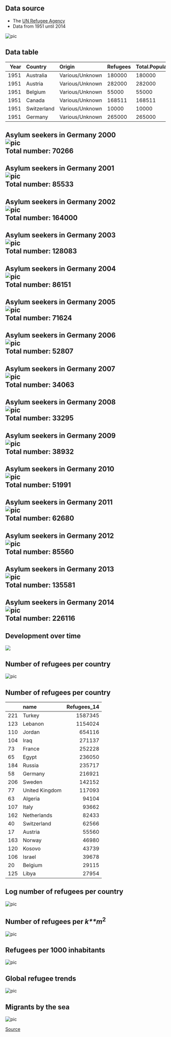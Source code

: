 Data source
-----------

-   The [UN Refugee
    Agency](http://popstats.unhcr.org/en/persons_of_concern)
-   Data from 1951 until 2014

![pic](https://raw.githubusercontent.com/Japhilko/GeoData/master/data/figure/UNHCR2.PNG)

Data table
----------

<table>
<thead>
<tr class="header">
<th align="right">Year</th>
<th align="left">Country</th>
<th align="left">Origin</th>
<th align="left">Refugees</th>
<th align="left">Total.Population</th>
</tr>
</thead>
<tbody>
<tr class="odd">
<td align="right">1951</td>
<td align="left">Australia</td>
<td align="left">Various/Unknown</td>
<td align="left">180000</td>
<td align="left">180000</td>
</tr>
<tr class="even">
<td align="right">1951</td>
<td align="left">Austria</td>
<td align="left">Various/Unknown</td>
<td align="left">282000</td>
<td align="left">282000</td>
</tr>
<tr class="odd">
<td align="right">1951</td>
<td align="left">Belgium</td>
<td align="left">Various/Unknown</td>
<td align="left">55000</td>
<td align="left">55000</td>
</tr>
<tr class="even">
<td align="right">1951</td>
<td align="left">Canada</td>
<td align="left">Various/Unknown</td>
<td align="left">168511</td>
<td align="left">168511</td>
</tr>
<tr class="odd">
<td align="right">1951</td>
<td align="left">Switzerland</td>
<td align="left">Various/Unknown</td>
<td align="left">10000</td>
<td align="left">10000</td>
</tr>
<tr class="even">
<td align="right">1951</td>
<td align="left">Germany</td>
<td align="left">Various/Unknown</td>
<td align="left">265000</td>
<td align="left">265000</td>
</tr>
</tbody>
</table>

Asylum seekers in Germany 2000 <br> ![pic](https://raw.githubusercontent.com/Japhilko/GeoData/master/data/figure/Germany_Asylum_seekers_2000.png) <br> Total number: 70266
--------------------------------------------------------------------------------------------------------------------------------------------------------------------------

Asylum seekers in Germany 2001 <br> ![pic](https://raw.githubusercontent.com/Japhilko/GeoData/master/data/figure/Germany_Asylum_seekers_2001.png) <br> Total number: 85533
--------------------------------------------------------------------------------------------------------------------------------------------------------------------------

Asylum seekers in Germany 2002 <br> ![pic](https://raw.githubusercontent.com/Japhilko/GeoData/master/data/figure/Germany_Asylum_seekers_2002.png) <br> Total number: 164000
---------------------------------------------------------------------------------------------------------------------------------------------------------------------------

Asylum seekers in Germany 2003 <br> ![pic](https://raw.githubusercontent.com/Japhilko/GeoData/master/data/figure/Germany_Asylum_seekers_2003.png) <br> Total number: 128083
---------------------------------------------------------------------------------------------------------------------------------------------------------------------------

Asylum seekers in Germany 2004 <br> ![pic](https://raw.githubusercontent.com/Japhilko/GeoData/master/data/figure/Germany_Asylum_seekers_2004.png) <br> Total number: 86151
--------------------------------------------------------------------------------------------------------------------------------------------------------------------------

Asylum seekers in Germany 2005 <br> ![pic](https://raw.githubusercontent.com/Japhilko/GeoData/master/data/figure/Germany_Asylum_seekers_2005.png) <br> Total number: 71624
--------------------------------------------------------------------------------------------------------------------------------------------------------------------------

Asylum seekers in Germany 2006 <br> ![pic](https://raw.githubusercontent.com/Japhilko/GeoData/master/data/figure/Germany_Asylum_seekers_2006.png) <br> Total number: 52807
--------------------------------------------------------------------------------------------------------------------------------------------------------------------------

Asylum seekers in Germany 2007 <br> ![pic](https://raw.githubusercontent.com/Japhilko/GeoData/master/data/figure/Germany_Asylum_seekers_2007.png) <br> Total number: 34063
--------------------------------------------------------------------------------------------------------------------------------------------------------------------------

Asylum seekers in Germany 2008 <br> ![pic](https://raw.githubusercontent.com/Japhilko/GeoData/master/data/figure/Germany_Asylum_seekers_2008.png) <br> Total number: 33295
--------------------------------------------------------------------------------------------------------------------------------------------------------------------------

Asylum seekers in Germany 2009 <br> ![pic](https://raw.githubusercontent.com/Japhilko/GeoData/master/data/figure/Germany_Asylum_seekers_2009.png) <br> Total number: 38932
--------------------------------------------------------------------------------------------------------------------------------------------------------------------------

Asylum seekers in Germany 2010 <br> ![pic](https://raw.githubusercontent.com/Japhilko/GeoData/master/data/figure/Germany_Asylum_seekers_2010.png) <br> Total number: 51991
--------------------------------------------------------------------------------------------------------------------------------------------------------------------------

Asylum seekers in Germany 2011 <br> ![pic](https://raw.githubusercontent.com/Japhilko/GeoData/master/data/figure/Germany_Asylum_seekers_2011.png) <br> Total number: 62680
--------------------------------------------------------------------------------------------------------------------------------------------------------------------------

Asylum seekers in Germany 2012 <br> ![pic](https://raw.githubusercontent.com/Japhilko/GeoData/master/data/figure/Germany_Asylum_seekers_2012.png) <br> Total number: 85560
--------------------------------------------------------------------------------------------------------------------------------------------------------------------------

Asylum seekers in Germany 2013 <br> ![pic](https://raw.githubusercontent.com/Japhilko/GeoData/master/data/figure/Germany_Asylum_seekers_2013.png) <br> Total number: 135581
---------------------------------------------------------------------------------------------------------------------------------------------------------------------------

Asylum seekers in Germany 2014 <br> ![pic](https://raw.githubusercontent.com/Japhilko/GeoData/master/data/figure/Germany_Asylum_seekers_2014.png) <br> Total number: 226116
---------------------------------------------------------------------------------------------------------------------------------------------------------------------------

Development over time
---------------------

![](Asylum_seekers_files/figure-markdown_strict/unnamed-chunk-5-1.png)

Number of refugees per country
------------------------------

![pic](https://raw.githubusercontent.com/Japhilko/GeoData/master/data/figure/Europe_Refugees_14.png)

Number of refugees per country
------------------------------

<table>
<thead>
<tr class="header">
<th align="left"></th>
<th align="left">name</th>
<th align="right">Refugees_14</th>
</tr>
</thead>
<tbody>
<tr class="odd">
<td align="left">221</td>
<td align="left">Turkey</td>
<td align="right">1587345</td>
</tr>
<tr class="even">
<td align="left">123</td>
<td align="left">Lebanon</td>
<td align="right">1154024</td>
</tr>
<tr class="odd">
<td align="left">110</td>
<td align="left">Jordan</td>
<td align="right">654116</td>
</tr>
<tr class="even">
<td align="left">104</td>
<td align="left">Iraq</td>
<td align="right">271137</td>
</tr>
<tr class="odd">
<td align="left">73</td>
<td align="left">France</td>
<td align="right">252228</td>
</tr>
<tr class="even">
<td align="left">65</td>
<td align="left">Egypt</td>
<td align="right">236050</td>
</tr>
<tr class="odd">
<td align="left">184</td>
<td align="left">Russia</td>
<td align="right">235717</td>
</tr>
<tr class="even">
<td align="left">58</td>
<td align="left">Germany</td>
<td align="right">216921</td>
</tr>
<tr class="odd">
<td align="left">206</td>
<td align="left">Sweden</td>
<td align="right">142152</td>
</tr>
<tr class="even">
<td align="left">77</td>
<td align="left">United Kingdom</td>
<td align="right">117093</td>
</tr>
<tr class="odd">
<td align="left">63</td>
<td align="left">Algeria</td>
<td align="right">94104</td>
</tr>
<tr class="even">
<td align="left">107</td>
<td align="left">Italy</td>
<td align="right">93662</td>
</tr>
<tr class="odd">
<td align="left">162</td>
<td align="left">Netherlands</td>
<td align="right">82433</td>
</tr>
<tr class="even">
<td align="left">40</td>
<td align="left">Switzerland</td>
<td align="right">62566</td>
</tr>
<tr class="odd">
<td align="left">17</td>
<td align="left">Austria</td>
<td align="right">55560</td>
</tr>
<tr class="even">
<td align="left">163</td>
<td align="left">Norway</td>
<td align="right">46980</td>
</tr>
<tr class="odd">
<td align="left">120</td>
<td align="left">Kosovo</td>
<td align="right">43739</td>
</tr>
<tr class="even">
<td align="left">106</td>
<td align="left">Israel</td>
<td align="right">39678</td>
</tr>
<tr class="odd">
<td align="left">20</td>
<td align="left">Belgium</td>
<td align="right">29115</td>
</tr>
<tr class="even">
<td align="left">125</td>
<td align="left">Libya</td>
<td align="right">27954</td>
</tr>
</tbody>
</table>

Log number of refugees per country
----------------------------------

![pic](https://raw.githubusercontent.com/Japhilko/GeoData/master/data/figure/lEurope_Refugees_14.png)

Number of refugees per *k**m*<sup>2</sup>
-----------------------------------------

![pic](https://raw.githubusercontent.com/Japhilko/GeoData/master/data/figure/Europe_Refugees2area_14.png)

Refugees per 1000 inhabitants
-----------------------------

![pic](https://raw.githubusercontent.com/Japhilko/GeoData/master/data/figure/Europe_Refugees2pop_14.png)

Global refugee trends
---------------------

![pic](https://raw.githubusercontent.com/Japhilko/GeoData/master/data/figure/RefugeesMap2014-15.jpg)

Migrants by the sea
-------------------

![pic](https://raw.githubusercontent.com/Japhilko/GeoData/master/data/figure/EuropeMigrationBySea2006to2014.jpg)

[Source](http://www.viewsoftheworld.net/?p=4298)

